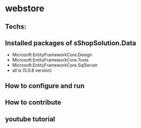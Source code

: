 # webstore
## Techs:
## Installed packages of sShopSolution.Data
- Microsoft.EntityFrameworkCore.Design
- Microsoft.EntityFrameworkCore.Tools
- Microsoft.EntityFrameworkCore.SqlServer
- all is (5.0.8 version)
## How to configure and run
## How to contribute
## youtube tutorial